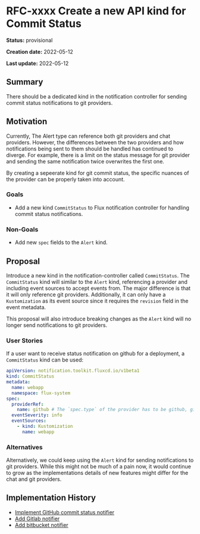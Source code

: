 
# RFC-xxxx Create a new API kind for Commit Status

**Status:** provisional

**Creation date:** 2022-05-12

**Last update:** 2022-05-12

## Summary

There should be a dedicated kind in the notification controller for sending commit status notifications to git providers.

## Motivation

Currently, The Alert type can reference both git providers and chat providers. However, the differences between the two providers and how notifications being sent to them should be handled has continued to diverge. 
For example, there is a limit on the status message for git provider and sending the same notification twice overwrites the first one.

By creating a sepeerate kind for git commit status, the specific nuances of the provider can be properly taken into account.

### Goals

- Add a new kind `CommitStatus` to Flux notification controller for handling commit status notifications.

### Non-Goals

- Add new `spec` fields to the `Alert` kind.

## Proposal

Introduce a new kind in the notification-controller called `CommitStatus`.
The `CommitStatus` kind will similar to the `Alert` kind, referencing a provider and including event sources to accept events from. The major difference is that it will only reference git providers. Additionally, it can only have a `Kustomization` as its event source since it requires the `revision` field in the event metadata.

This proposal will also introduce breaking changes as the `Alert` kind will no longer send notifications to git providers.

### User Stories

If a user want to receive status notification on github for a deployment, a `CommitStatus` kind can be used:

```yaml
apiVersion: notification.toolkit.fluxcd.io/v1beta1
kind: CommitStatus
metadata:
  name: webapp
  namespace: flux-system
spec:
  providerRef: 
    name: github # The `spec.type` of the provider has to be github, gitlab, or bitbucket
  eventSeverity: info
  eventSources:
    - kind: Kustomization
      name: webapp
```

### Alternatives

Alternatively, we could keep using the `Alert` kind for sending notifications to git providers. While this might not be much of a pain now, it would continue to grow as the implementations details of new features might differ for the chat and git providers.

## Implementation History

- [Implement GitHub commit status notifier](https://github.com/fluxcd/notification-controller/pull/27)
- [Add Gitlab notifier](https://github.com/fluxcd/notification-controller/pull/43)
- [Add bitbucket notifier](https://github.com/fluxcd/notification-controller/pull/73)
